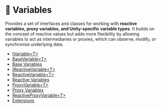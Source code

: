 # 🧩 Variables

Provides a set of interfaces and classes for working with **reactive variables, proxy variables, and Unity-specific
variable types**. It builds on the concept of reactive values but adds more flexibility by allowing variables to act as
intermediaries or proxies, which can observe, modify, or synchronize underlying data.

- [IVariable&lt;T&gt;](IVariable.md) <!-- + -->
- [BaseVariable&lt;T&gt;](BaseVariable.md) <!-- + -->
- [Base Variables](BaseVariables.md) <!-- + -->
- [IReactiveVariable&lt;T&gt;](IReactiveVariable.md) <!-- + -->
- [ReactiveVariable&lt;T&gt;](ReactiveVariable.md) <!-- + -->
- [Reactive Variables](ReactiveVariables) <!-- + -->
- [ProxyVariable&lt;T&gt;](ProxyVariable.md) <!-- + -->
- [Proxy Variables](ProxyVariables.md) <!-- + -->
- [ReactiveProxyVariable&lt;T&gt;](ReactiveProxyVariable.md)  <!-- + -->
- [Extensions](Extensions.md)

